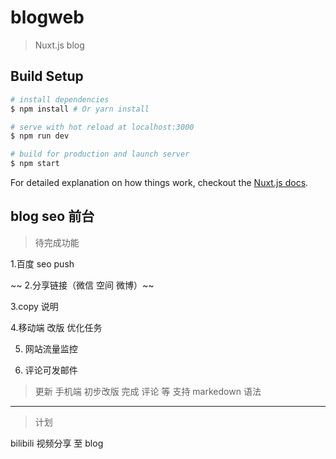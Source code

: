 # blogweb

> Nuxt.js blog

## Build Setup

``` bash
# install dependencies
$ npm install # Or yarn install

# serve with hot reload at localhost:3000
$ npm run dev

# build for production and launch server
$ npm start
```

For detailed explanation on how things work, checkout the [Nuxt.js docs](https://github.com/nuxt/nuxt.js).

## blog seo 前台

> 待完成功能

1.百度 seo push

~~ 2.分享链接（微信 空间 微博）~~

3.copy 说明

4.移动端 改版 优化任务

5. 网站流量监控

6. 评论可发邮件

> 更新
手机端 初步改版 完成
评论 等 支持 markedown 语法

---
>计划

bilibili 视频分享 至 blog